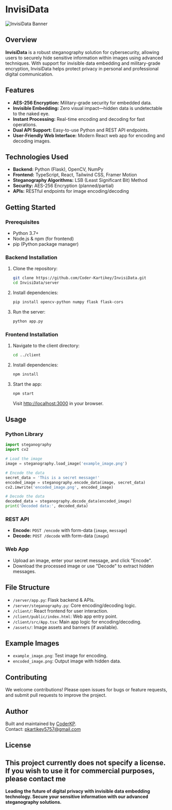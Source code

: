 # InvisiData

![InvisiData Banner](https://github.com/Coder-Kartikey/InvisiData/raw/main/assets/banner.png) <!-- Custom banner image path if available -->

## Overview

**InvisiData** is a robust steganography solution for cybersecurity, allowing users to securely hide sensitive information within images using advanced techniques. With support for invisible data embedding and military-grade encryption, InvisiData helps protect privacy in personal and professional digital communication.

## Features

- **AES-256 Encryption:** Military-grade security for embedded data.
- **Invisible Embedding:** Zero visual impact—hidden data is undetectable to the naked eye.
- **Instant Processing:** Real-time encoding and decoding for fast operations.
- **Dual API Support:** Easy-to-use Python and REST API endpoints.
- **User-Friendly Web Interface:** Modern React web app for encoding and decoding images.

## Technologies Used

- **Backend:** Python (Flask), OpenCV, NumPy
- **Frontend:** TypeScript, React, Tailwind CSS, Framer Motion
- **Steganography Algorithms:** LSB (Least Significant Bit) Method
- **Security:** AES-256 Encryption (planned/partial)
- **APIs:** RESTful endpoints for image encoding/decoding

## Getting Started

### Prerequisites

- Python 3.7+
- Node.js & npm (for frontend)
- pip (Python package manager)

### Backend Installation

1. Clone the repository:
    ```bash
    git clone https://github.com/Coder-Kartikey/InvisiData.git
    cd InvisiData/server
    ```
2. Install dependencies:
    ```bash
    pip install opencv-python numpy flask flask-cors
    ```
3. Run the server:
    ```bash
    python app.py
    ```

### Frontend Installation

1. Navigate to the client directory:
    ```bash
    cd ../client
    ```
2. Install dependencies:
    ```bash
    npm install
    ```
3. Start the app:
    ```bash
    npm start
    ```
   Visit [http://localhost:3000](http://localhost:3000) in your browser.

## Usage

### Python Library

```python
import steganography
import cv2

# Load the image
image = steganography.load_image('example_image.png')

# Encode the data
secret_data = 'This is a secret message!'
encoded_image = steganography.encode_data(image, secret_data)
cv2.imwrite('encoded_image.png', encoded_image)

# Decode the data
decoded_data = steganography.decode_data(encoded_image)
print('Decoded data:', decoded_data)
```

### REST API

- **Encode:** `POST /encode` with form-data (`image`, `message`)
- **Decode:** `POST /decode` with form-data (`image`)

### Web App

- Upload an image, enter your secret message, and click "Encode".
- Download the processed image or use "Decode" to extract hidden messages.

## File Structure

- `/server/app.py`: Flask backend & APIs.
- `/server/steganography.py`: Core encoding/decoding logic.
- `/client/`: React frontend for user interaction.
- `/client/public/index.html`: Web app entry point.
- `/client/src/App.tsx`: Main app logic for encoding/decoding.
- `/assets/`: Image assets and banners (if available).

## Example Images

- `example_image.png`: Test image for encoding.
- `encoded_image.png`: Output image with hidden data.

## Contributing

We welcome contributions! Please open issues for bugs or feature requests, and submit pull requests to improve the project.

## Author

Built and maintained by [CoderKP](https://github.com/Coder-Kartikey).  
Contact: pkartikey5757@gmail.com

## License

This project currently does not specify a license. If you wish to use it for commercial purposes, please contact me
---

**Leading the future of digital privacy with invisible data embedding technology. Secure your sensitive information with our advanced steganography solutions.**
